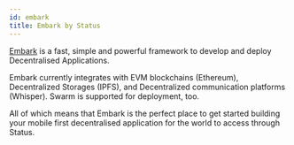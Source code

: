 ```yaml
---
id: embark
title: Embark by Status
---
```


[Embark](https://embark.status.im) is a fast, simple and powerful framework to develop and deploy Decentralised Applications.

Embark currently integrates with EVM blockchains (Ethereum), Decentralized Storages (IPFS), and Decentralized communication platforms (Whisper). Swarm is supported for deployment, too. 

All of which means that Embark is the perfect place to get started building your mobile first decentralised application for the world to access through Status.